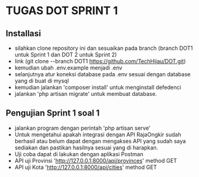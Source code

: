 # TUGAS DOT SPRINT 1
## Installasi
- silahkan clone repository ini dan sesuaikan pada branch (branch DOT1 untuk Sprint 1 dan DOT 2 untuk Sprint 2) 
- link (git clone --branch DOT1 https://github.com/TechHijau/DOT.git)
- kemudian ubah .env.example menjadi .env 
- selanjutnya atur koneksi database pada .env sesuai dengan database yang di buat di mysql
- kemudian jalankan 'composer install' untuk menginstall defedenci
- jalankan 'php artisan migrate' untuk membuat database.

## Pengujian Sprint 1 soal 1
- jalankan program dengan perintah 'php artisan serve'
- Untuk mengetahui apakah integrasi dengan API RajaOngkir sudah berhasil atau belum dapat dengan mengakses API yang sudah saya sediakan dan pastikan hasilnya sesuai yang di harapkan.
- Uji coba dapat di lakukan dengan aplikasi Postman
- API uji Provinsi 'http://127.0.0.1:8000/api/provinces' method GET
- API uji Kota  'http://127.0.0.1:8000/api/cities' method GET
